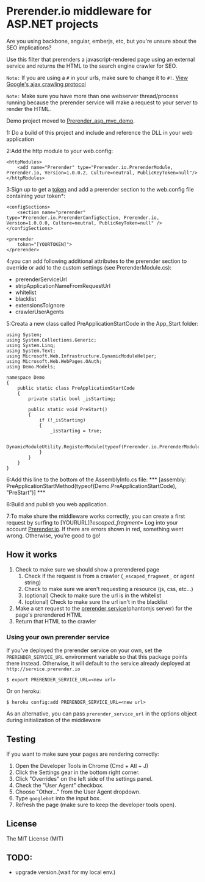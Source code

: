 Prerender.io middleware for ASP.NET projects
============================================

Are you using backbone, angular, emberjs, etc, but you're unsure about the SEO implications?

Use this filter that prerenders a javascript-rendered page using an external service and returns the HTML to the search engine crawler for SEO.

`Note:` If you are using a `#` in your urls, make sure to change it to `#!`. [View Google's ajax crawling protocol](https://developers.google.com/webmasters/ajax-crawling/docs/getting-started)

`Note:` Make sure you have more than one webserver thread/process running because the prerender service will make a request to your server to render the HTML.

Demo project moved to [Prerender_asp_mvc_demo](https://github.com/greengerong/Prerender_asp_mvc_demo).

1: Do a build of this project and include and reference the DLL in your web application

2:Add the http module to your web.config:

	<httpModules>
		<add name="Prerender" type="Prerender.io.PrerenderModule, Prerender.io, Version=1.0.0.2, Culture=neutral, PublicKeyToken=null"/>
	</httpModules>

3:Sign up to get a [token](https://prerender.io/signup) and add a prerender section to the web.config file containing your token*:

	<configSections>
		<section name="prerender" type="Prerender.io.PrerenderConfigSection, Prerender.io, Version=1.0.0.0, Culture=neutral, PublicKeyToken=null" />
	</configSections>

	<prerender 
		token="[YOURTOKEN]">
	</prerender>

4:you can add following additional attributes to the prerender section to override or add to the custom settings (see PrerenderModule.cs):

  - prerenderServiceUrl
  - stripApplicationNameFromRequestUrl
  - whitelist
  - blacklist
  - extensionsToIgnore
  - crawlerUserAgents

5:Creata a new class called PreApplicationStartCode in the App_Start folder:

    using System;
    using System.Collections.Generic;
    using System.Linq;
    using System.Text;
    using Microsoft.Web.Infrastructure.DynamicModuleHelper;
    using Microsoft.Web.WebPages.OAuth;
    using Demo.Models;
    
    namespace Demo
    {
        public static class PreApplicationStartCode
        {
            private static bool _isStarting;
    
            public static void PreStart()
            {
                if (!_isStarting)
                {
                    _isStarting = true;
    
                    DynamicModuleUtility.RegisterModule(typeof(Prerender.io.PrerenderModule));
                }
            }
        }
    }

6:Add this line to the bottom of the AssemblyInfo.cs file:
    ***
	[assembly: PreApplicationStartMethod(typeof(Demo.PreApplicationStartCode), "PreStart")]
	***

6:Build and publish you web application. 

7:To make shure the middleware works correctly, you can create a first request by surfing to [YOURURL]?_escaped_fragment_= 
  Log into your account [Prerender.io](https://prerender.io). If there are errors shown in red, something went wrong. Otherwise, you're good to go!
    
## How it works
1. Check to make sure we should show a prerendered page
	1. Check if the request is from a crawler (`_escaped_fragment_` or agent string)
	2. Check to make sure we aren't requesting a resource (js, css, etc...)
	3. (optional) Check to make sure the url is in the whitelist
	4. (optional) Check to make sure the url isn't in the blacklist
2. Make a `GET` request to the [prerender service](https://github.com/collectiveip/prerender)(phantomjs server) for the page's prerendered HTML
3. Return that HTML to the crawler

### Using your own prerender service

If you've deployed the prerender service on your own, set the `PRERENDER_SERVICE_URL` environment variable so that this package points there instead. Otherwise, it will default to the service already deployed at `http://service.prerender.io`

	$ export PRERENDER_SERVICE_URL=<new url>

Or on heroku:

	$ heroku config:add PRERENDER_SERVICE_URL=<new url>

As an alternative, you can pass `prerender_service_url` in the options object during initialization of the middleware

## Testing

If you want to make sure your pages are rendering correctly:

1. Open the Developer Tools in Chrome (Cmd + Atl + J)
2. Click the Settings gear in the bottom right corner.
3. Click "Overrides" on the left side of the settings panel.
4. Check the "User Agent" checkbox.
6. Choose "Other..." from the User Agent dropdown.
7. Type `googlebot` into the input box.
8. Refresh the page (make sure to keep the developer tools open).

## License

The MIT License (MIT)

## TODO:

*	upgrade version.(wait for my local env.)
